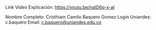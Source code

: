 Link Video Explicación: https://youtu.be/naID6q-x-aI

Nombre Completo: Cristhiam Camilo Baquero Gomez
Login Uniandes: c.baquero
Email: c.baquero@uniandes.edu.co
